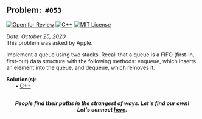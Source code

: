Problem: &nbsp;`#053`
------------
[![Open for Review](https://img.shields.io/badge/open-for%20reviews-brightgreen?style=plastic)](https://github.com/Shivam010/daily-coding-problem/issues)
[![C++](https://img.shields.io/badge/solution-C++-brightgreen?style=plastic)](c++/code.cpp)
[![MIT License](https://img.shields.io/github/license/Shivam010/daily-coding-problem?style=plastic)](https://github.com/Shivam010/daily-coding-problem/blob/master/LICENSE)

_Date: October 25, 2020_<br>
This problem was asked by Apple.

Implement a queue using two stacks. Recall that a queue is a FIFO (first-in,
first-out) data structure with the following methods: enqueue, which inserts an
element into the queue, and dequeue, which removes it.

**Solution(s)**:<br>
    &nbsp;&nbsp;&nbsp;&nbsp;&nbsp;
    • [C++](c++/code.cpp)<br>

[]()
-----
<p align="center">
    <b><i>
	    People find their paths in the strangest of ways. Let's find our own! <br>
	    Let's connect <a href="https://shivam010.in">here</a>.
	</i></b>
</p>
